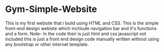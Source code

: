 # Gym-Simple-Website
This is my first website that i build using HTML and CSS.
This is the simple front-end design webiste which inchlude navigation bar and it's functions and  a form.
Note- In the code their is just html and css javascript not included this is just a front end design code manually written without using any bootstrap or other internet 
template.
